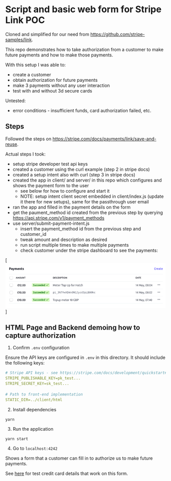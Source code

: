 # Script and basic web form for Stripe Link POC 

Cloned and simplified for our need from https://github.com/stripe-samples/link.

This repo demonstrates how to take authorization from a customer to make future payments and how to make those payments.

With this setup I was able to:
- create a customer
- obtain authorization for future payments
- make 3 payments without any user interaction
- test with and without 3d secure cards

Untested:
- error conditions - insufficient funds, card authorization failed, etc.

## Steps

Followed the steps on https://stripe.com/docs/payments/link/save-and-reuse.

Actual steps I took:
- setup stripe developer test api keys
- created a customer using the curl example (step 2 in stripe docs)
- created a setup intent also with curl (step 3 in stripe docs)
- created the app in client/ and server/ in this repo which configures and shows the payment form to the user
    - see below for how to configure and start it
    - NOTE: setup intent client secret embedded in client/index.js (update it there for new setups), same for the passthrough user email
- ran the app and filled in the payment details on the form
- get the paument_method id created from the previous step by querying https://api.stripe.com/v1/payment_methods 
- use server/submit-payment-intent.js
    - insert the payment_method id from the previous step and customer_id
    - tweak amount and description as desired
    - run script multiple times to make multiple payments
    - check customer under the stripe dashboard to see the payments:

[![payments](./payments.png)]

## HTML Page and Backend demoing how to capture authorization

1. Confirm `.env` configuration

Ensure the API keys are configured in `.env` in this directory. It should include the following keys:

```yaml
# Stripe API keys - see https://stripe.com/docs/development/quickstart#api-keys
STRIPE_PUBLISHABLE_KEY=pk_test...
STRIPE_SECRET_KEY=sk_test...

# Path to front-end implementation
STATIC_DIR=../client/html
```

2. Install dependencies

```
yarn
```

3. Run the application

```
yarn start
```

4. Go to `localhost:4242`

Shows a form that a customer can fill in to authorize us to make future payments.

See [here](https://stripe.com/docs/payments/accept-a-payment?platform=web#additional-testing-resources) for test credit card details that work on this form.

